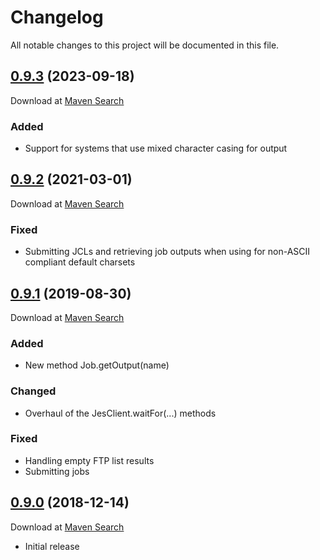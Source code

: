 # Changelog
All notable changes to this project will be documented in this file.

## [0.9.3](https://github.com/lars-sh/jes-client/compare/a931f0781a30ed4f071aae8a56cfc5e48cf82b0b...master) (2023-09-18)

Download at [Maven Search](https://search.maven.org/artifact/de.lars-sh/jes-client/0.9.3/jar)

### Added
* Support for systems that use mixed character casing for output

<a name="0.9.2"></a>

## [0.9.2](https://github.com/lars-sh/jes-client/compare/1abca56ea5958200ca97ee787308ce8cc5fa29a1...a931f0781a30ed4f071aae8a56cfc5e48cf82b0b) (2021-03-01)

Download at [Maven Search](https://search.maven.org/artifact/de.lars-sh/jes-client/0.9.2/jar)

### Fixed
* Submitting JCLs and retrieving job outputs when using for non-ASCII compliant default charsets

<a name="0.9.1"></a>

## [0.9.1](https://github.com/lars-sh/jes-client/compare/36977b4dfb6985a8ad091885c09bd4beeb35a635...1abca56ea5958200ca97ee787308ce8cc5fa29a1) (2019-08-30)

Download at [Maven Search](https://search.maven.org/artifact/de.lars-sh/jes-client/0.9.1/jar)

### Added
* New method Job.getOutput(name)

### Changed
* Overhaul of the JesClient.waitFor(...) methods

### Fixed
* Handling empty FTP list results
* Submitting jobs

<a name="0.9.0"></a>

## [0.9.0](https://github.com/lars-sh/jes-client/commit/36977b4dfb6985a8ad091885c09bd4beeb35a635) (2018-12-14)

Download at [Maven Search](https://search.maven.org/artifact/de.lars-sh/jes-client/0.9.0/jar)

* Initial release
